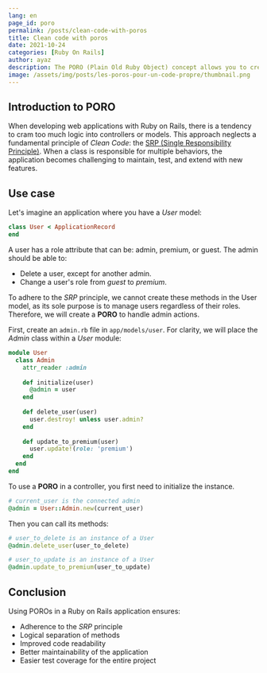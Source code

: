 ```yaml
---
lang: en
page_id: poro
permalink: /posts/clean-code-with-poros
title: Clean code with poros
date: 2021-10-24
categories: [Ruby On Rails]
author: ayaz
description: The PORO (Plain Old Ruby Object) concept allows you to create a class with a single responsibility. Let's apply this to Ruby on Rails!
image: /assets/img/posts/les-poros-pour-un-code-propre/thumbnail.png
---
```


## Introduction to PORO
When developing web applications with Ruby on Rails, there is a tendency to cram too much logic into controllers or models. This approach neglects a fundamental principle of *Clean Code*: the [SRP (Single Responsibility Principle)](https://fr.wikipedia.org/wiki/Principe_de_responsabilit%C3%A9_unique). When a class is responsible for multiple behaviors, the application becomes challenging to maintain, test, and extend with new features.

## Use case
Let's imagine an application where you have a *User* model:
```ruby
class User < ApplicationRecord
end
```
A user has a role attribute that can be: admin, premium, or guest. The admin should be able to:
- Delete a user, except for another admin.
- Change a user's role from *guest* to *premium*.

To adhere to the *SRP* principle, we cannot create these methods in the User model, as its sole purpose is to manage users regardless of their roles. Therefore, we will create a **PORO** to handle admin actions.

First, create an `admin.rb` file in `app/models/user`. For clarity, we will place the *Admin* class within a *User* module:
```ruby
module User
  class Admin
    attr_reader :admin
  
    def initialize(user)
      @admin = user
    end
    
    def delete_user(user)
      user.destroy! unless user.admin?
    end
    
    def update_to_premium(user)
      user.update!(role: 'premium')
    end
  end
end
```
To use a **PORO** in a controller, you first need to initialize the instance.
```ruby
# current_user is the connected admin 
@admin = User::Admin.new(current_user)
```

Then you can call its methods:
```ruby
# user_to_delete is an instance of a User
@admin.delete_user(user_to_delete)

# user_to_update is an instance of a User
@admin.update_to_premium(user_to_update)
```
## Conclusion
Using POROs in a Ruby on Rails application ensures:
- Adherence to the *SRP* principle
- Logical separation of methods
- Improved code readability
- Better maintainability of the application
- Easier test coverage for the entire project

